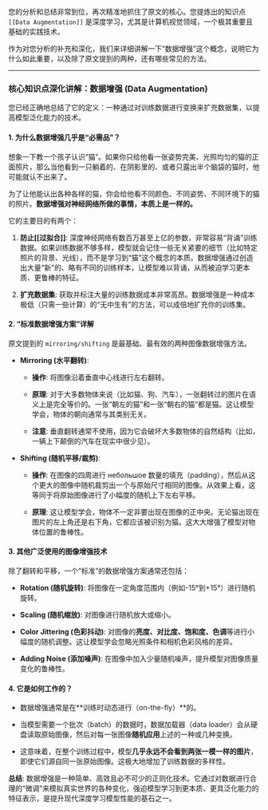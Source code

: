 您的分析和总结非常到位，再次精准地抓住了原文的核心。您提炼出的知识点 `[[Data Augmentation]]` 是深度学习，尤其是计算机视觉领域，一个极其重要且基础的实践技术。

作为对您分析的补充和深化，我们来详细讲解一下“数据增强”这个概念，说明它为什么如此重要，以及除了原文提到的两种，还有哪些常见的方法。

---

### 核心知识点深化讲解：数据增强 (Data Augmentation)

您已经正确地总结了它的定义：一种通过对训练数据进行变换来扩充数据集，以提高模型泛化能力的技术。

#### 1. 为什么数据增强几乎是“必需品”？

想象一下教一个孩子认识“猫”。如果你只给他看一张姿势完美、光照均匀的猫的正面照片，那么当他看到一只躺着的、在阴影里的、或者只露出半个脑袋的猫时，他可能就认不出来了。

为了让他能认出各种各样的猫，你会给他看不同颜色、不同姿势、不同环境下的猫的照片。**数据增强对神经网络所做的事情，本质上是一样的。**

它的主要目的有两个：

1. **防止[[过拟合]]**: 深度神经网络有数百万甚至上亿的参数，非常容易“背诵”训练数据。如果训练数据不够多样，模型就会记住一些无关紧要的细节（比如特定照片的背景、光线），而不是学习到“猫”这个概念的本质。数据增强通过创造出大量“新”的、略有不同的训练样本，让模型难以背诵，从而被迫学习更本质、更鲁棒的特征。
    
2. **扩充数据集**: 获取并标注大量的训练数据成本非常高昂。数据增强是一种成本极低（只需一些计算）的“无中生有”的方法，可以成倍地扩充你的训练集。
    

#### 2. “标准数据增强方案”详解

原文提到的 `mirroring/shifting` 是最基础、最有效的两种图像数据增强方法。

- **Mirroring (水平翻转)**:
    
    - **操作**: 将图像沿着垂直中心线进行左右翻转。
        
    - **原理**: 对于大多数物体来说（比如猫、狗、汽车），一张翻转过的图片在语义上是完全等价的。一张“朝左的猫”和一张“朝右的猫”都是猫。这让模型学会，物体的朝向通常与其类别无关。
        
    - **注意**: 垂直翻转通常不使用，因为它会破坏大多数物体的自然结构（比如，一辆上下颠倒的汽车在现实中很少见）。
        
- **Shifting (随机平移/裁剪)**:
    
    - **操作**: 在图像的四周进行 небольшое 数量的填充（padding），然后从这个更大的图像中随机裁剪出一个与原始尺寸相同的图像。从效果上看，这等同于将原始图像进行了小幅度的随机上下左右平移。
        
    - **原理**: 这让模型学会，物体不一定非要出现在图像的正中央。无论猫出现在图片的左上角还是右下角，它都应该被识别为猫。这大大增强了模型对物体位置的鲁棒性。
        

#### 3. 其他广泛使用的图像增强技术

除了翻转和平移，一个“标准”的数据增强方案通常还包括：

- **Rotation (随机旋转)**: 将图像在一定角度范围内（例如-15°到+15°）进行随机旋转。
    
- **Scaling (随机缩放)**: 对图像进行随机放大或缩小。
    
- **Color Jittering (色彩抖动)**: 对图像的**亮度、对比度、饱和度、色调**等进行小幅度的随机调整。这让模型学会忽略光照条件和相机色彩风格的差异。
    
- **Adding Noise (添加噪声)**: 在图像中加入少量随机噪声，提升模型对图像质量变化的鲁棒性。
    

#### 4. 它是如何工作的？

- 数据增强通常是在**训练时动态进行（on-the-fly）**的。
    
- 当模型需要一个批次（batch）的数据时，数据加载器（data loader）会从硬盘读取原始图像，然后对每一张图像**随机应用**上述的一种或几种变换。
    
- 这意味着，在整个训练过程中，模型**几乎永远不会看到两张一模一样的图片**，即使它们源自同一张原始图像。这极大地增加了训练数据的多样性。
    

**总结**: 数据增强是一种简单、高效且必不可少的正则化技术。它通过对数据进行合理的“微调”来模拟真实世界的各种变化，强迫模型学习到更本质、更具泛化能力的特征表示，是提升现代深度学习模型性能的基石之一。